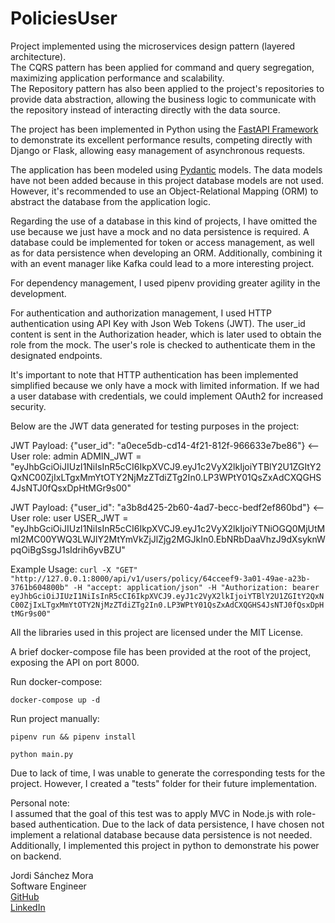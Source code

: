 # PoliciesUser

Project implemented using the microservices design pattern (layered architecture).\
The CQRS pattern has been applied for command and query segregation, maximizing application performance and scalability.\
The Repository pattern has also been applied to the project's repositories to provide data abstraction,
allowing the business logic to communicate with the repository instead of interacting directly with the data source.

The project has been implemented in Python using the [FastAPI Framework](https://fastapi.tiangolo.com/) to demonstrate
its excellent performance results, competing directly with Django or Flask, allowing easy management of asynchronous requests.

The application has been modeled using [Pydantic](https://docs.pydantic.dev/latest/) models.
The data models have not been added because in this project database models are not used. 
However, it's recommended to use an Object-Relational Mapping (ORM) to abstract the database from the application logic.

Regarding the use of a database in this kind of projects, I have omitted the use because we just have a mock and no data persistence is required.
A database could be implemented for token or access management, as well as for data persistence when developing an ORM. 
Additionally, combining it with an event manager like Kafka could lead to a more interesting project.

For dependency management, I used pipenv providing greater agility in the development.

For authentication and authorization management, I used HTTP authentication using API Key with Json Web Tokens (JWT). 
The user_id content is sent in the Authorization header, which is later used to obtain the role from the mock. 
The user's role is checked to authenticate them in the designated endpoints.

It's important to note that HTTP authentication has been implemented simplified because we only have a mock with limited information. 
If we had a user database with credentials, we could implement OAuth2 for increased security.

Below are the JWT data generated for testing purposes in the project:

JWT Payload: {"user_id": "a0ece5db-cd14-4f21-812f-966633e7be86"} <-- User role: admin
ADMIN_JWT = "eyJhbGciOiJIUzI1NiIsInR5cCI6IkpXVCJ9.eyJ1c2VyX2lkIjoiYTBlY2U1ZGItY2QxNC00ZjIxLTgxMmYtOTY2NjMzZTdiZTg2In0.LP3WPtY01QsZxAdCXQGHS4JsNTJ0fQsxDpHtMGr9s00"

JWT Payload: {"user_id": "a3b8d425-2b60-4ad7-becc-bedf2ef860bd"} <-- User role: user
USER_JWT = "eyJhbGciOiJIUzI1NiIsInR5cCI6IkpXVCJ9.eyJ1c2VyX2lkIjoiYTNiOGQ0MjUtMmI2MC00YWQ3LWJlY2MtYmVkZjJlZjg2MGJkIn0.EbNRbDaaVhzJ9dXsyknWpqOiBgSsgJ1sIdrih6yvBZU"

Example Usage:
`curl -X "GET" "http://127.0.0.1:8000/api/v1/users/policy/64cceef9-3a01-49ae-a23b-3761b604800b" -H "accept: application/json" -H "Authorization: bearer eyJhbGciOiJIUzI1NiIsInR5cCI6IkpXVCJ9.eyJ1c2VyX2lkIjoiYTBlY2U1ZGItY2QxNC00ZjIxLTgxMmYtOTY2NjMzZTdiZTg2In0.LP3WPtY01QsZxAdCXQGHS4JsNTJ0fQsxDpHtMGr9s00"`

All the libraries used in this project are licensed under the MIT License.

A brief docker-compose file has been provided at the root of the project, exposing the API on port 8000.

Run docker-compose: 

`docker-compose up -d`

Run project manually:

`pipenv run && pipenv install`

`python main.py`


Due to lack of time, I was unable to generate the corresponding tests for the project. However, I created a "tests" 
folder for their future implementation.

Personal note: \
I assumed that the goal of this test was to apply MVC in Node.js with role-based authentication.
Due to the lack of data persistence, I have chosen not implement a relational database because data persistence is not needed.
Additionally, I implemented this project in python to demonstrate his power on backend.


Jordi Sánchez Mora \
Software Engineer \
[GitHub](https://github.com/Piixel98) \
[LinkedIn](https://www.linkedin.com/in/jsanchezm98/)
